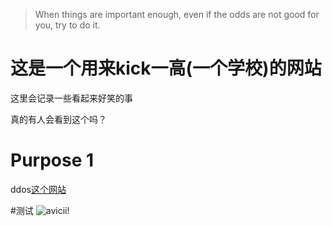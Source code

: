 > When things are important enough, even if the odds are not good for you, try to do it.

# 这是一个用来kick一高(一个学校)的网站
这里会记录一些看起来好笑的事

真的有人会看到这个吗？


# Purpose 1
ddos[这个网站](https://yayg.net)


#测试
![avicii!](https://cdn.dribbble.com/users/1235878/screenshots/4534497/avicii.gif)
